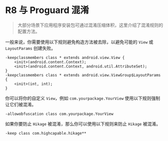 # R8 与 Proguard 混淆

> 大部分场景下应用程序安装包可通过混淆压缩体积，这里介绍了混淆规则的配置方法。

一般来说，你需要使用以下规则避免构造方法被去除，以避免可能的 `View` 或 `LayoutParams` 创建失败。

```
-keepclassmembers class * extends android.view.View {
    <init>(android.content.Context);
    <init>(android.content.Context, android.util.AttributeSet);
}
-keepclassmembers class * extends android.view.ViewGroup$LayoutParams {
    <init>(int, int);
}
```

你可以将你的自定义 `View`，例如 `com.yourpackage.YourView` 使用以下规则强制让它们被混淆。

```
-allowobfuscation class com.yourpackage.YourView
```

如果你要防止 `Hikage` 被混淆，那么你可以使用以下规则来防止 `Hikage` 被混淆。

```
-keep class com.highcapable.hikage**
```